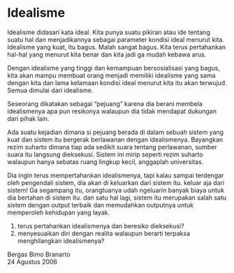 # Idealisme

Idealisme didasari kata ideal. Kita punya suatu pikiran atau ide tentang suatu hal dan menjadikannya sebagai parameter kondisi ideal menurut kita. Idealisme yang kuat, itu bagus. Malah sangat bagus. Kita terus pertahankan hal-hal yang menurut kita benar dan kita jadi ga mudah kebawa arus. 

Dengan idealisme yang tinggi dan kemampuan bersosialisasi yang bagus, kita akan mampu membuat orang menjadi memiliki idealisme yang sama dengan kita dan lama kelamaan kondisi ideal menurut kita itu akan terwujud. Semua dimulai dari idealisme.

Seseorang dikatakan sebagai “pejuang” karena dia berani membela idealismenya apa pun resikonya walaupun dia tidak mendapat dukungan dari pihak lain. 

Ada suatu kejadian dimana si pejuang berada di dalam sebuah sistem yang kuat dan sistem itu bergerak berlawanan dengan idealismenya. Bayangkan rezim suharto dimana tiap ada sedikit suara tentang perlawanan, sumber suara itu langsung dieksekusi. Sistem ini mirip seperti rezim suharto walaupun hanya sebatas ruang lingkup kecil, anggaplah universitas.

Dia ingin terus mempertahankan idealismenya, tapi kalau sampai terdengar oleh pengendali sistem, dia akan di keluarkan dari sistem itu. keluar aja dari sistem! Ga segampang itu, orangtuanya udah ngeluarin banyak biaya untuk dia bertahan di sistem itu. dan satu hal lagi, sistem itu merupakan salah satu sistem dengan output terbaik dan memudahkan outputnya untuk memperoleh kehidupan yang layak.

1. terus pertahankan idealismenya dan beresiko dieksekusi?
2. menyesuaikan diri dengan realita walaupun berarti terpaksa menghilangkan idealismenya?

Bergas Bimo Branarto  
24 Agustus 2006